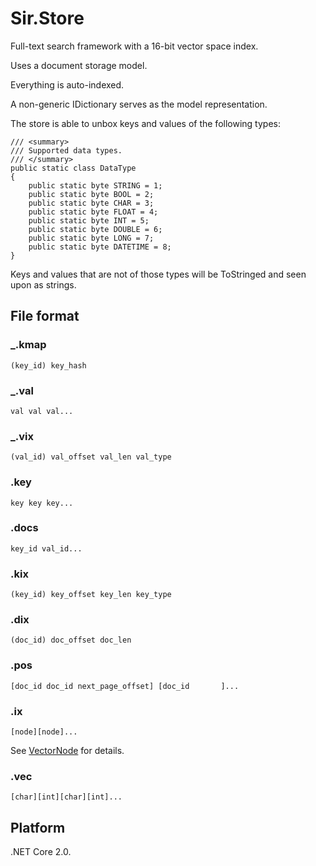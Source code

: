 # Sir.Store

Full-text search framework with a 16-bit vector space index. 

Uses a document storage model. 

Everything is auto-indexed.

A non-generic IDictionary serves as the model representation.

The store is able to unbox keys and values of the following types:

    /// <summary>
    /// Supported data types.
    /// </summary>
    public static class DataType
    {
        public static byte STRING = 1;
        public static byte BOOL = 2;
        public static byte CHAR = 3;
        public static byte FLOAT = 4;
        public static byte INT = 5;
        public static byte DOUBLE = 6;
        public static byte LONG = 7;
        public static byte DATETIME = 8;
    }

Keys and values that are not of those types will be ToStringed and seen upon as strings.

## File format

### _.kmap

	(key_id) key_hash

### _.val

	val val val... 

### _.vix

	(val_id) val_offset val_len val_type

### .key

	key key key... 

### .docs

	key_id val_id...

### .kix

	(key_id) key_offset key_len key_type

### .dix

	(doc_id) doc_offset doc_len

### .pos

	[doc_id doc_id next_page_offset] [doc_id       ]...

### .ix

	[node][node]...

See [VectorNode](src/Sir.Store/VectorNode.cs) for details.

### .vec

	[char][int][char][int]...

## Platform

.NET Core 2.0.